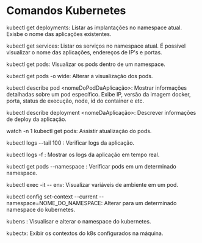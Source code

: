 # Comandos Kubernetes

kubectl get deployments: Listar as implantações no namespace atual. Exisbe o nome das aplicações existentes.

kubectl get services: Listar os serviços no namespace atual. É possível visualizar o nome das aplicações, endereços de IP's e portas.

kubectl get pods: Visualizar os pods dentro de um namespace.

kubectl get pods -o wide: Alterar a visualização dos pods.

kubectl describe pod <nomeDoPodDaAplicação>: Mostrar informações detalhadas sobre um pod específico. Exibe IP, versão da imagem docker, porta, status de execução, node, id do container e etc.

kubectl describe deployment <nomeDaAplicação>: Descrever informações de deploy da aplicação.

watch -n 1 kubectl get pods: Assistir atualização do pods.

kubectl logs --tail 100 <nomeDoPodDaAplicacao>: Verificar logs da aplicação.

kubectl logs -f <nomeDoPodDaAplicacao>: Mostrar os logs da aplicação em tempo real.

kubectl get pods --namespace <nomeDoNamespace>: Verificar pods em um determinado namespace.

kubectl exec -it <nome-do-pod> -- env: Visualizar variáveis de ambiente em um pod.

kubectl config set-context --current --namespace=NOME_DO_NAMESPACE: Alterar para um determinado namespace do kubernetes.

kubens <nomeDoNameSpace>: Visualisar e alterar o namespace do kubernetes.

kubectx: Exibir os contextos do k8s configurados na máquina.
